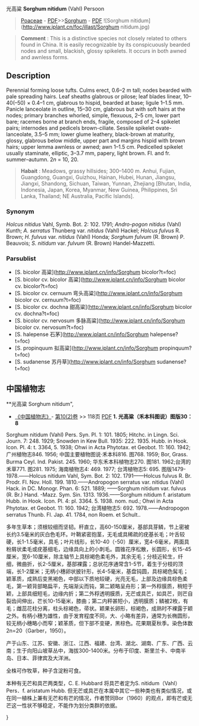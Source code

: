 光高粱 **Sorghum nitidum** (Vahl) Persoon

> [Poaceae](http://www.iplant.cn/info/Poaceae?t=foc) - [PDF](http://www.iplant.cn/foc/pdf/Poaceae.pdf)>>[Sorghum](http://www.iplant.cn/info/Sorghum?t=foc) - [PDF](http://www.iplant.cn/foc/pdf/Sorghum.pdf)
![Sorghum nitidum](http://www.iplant.cn/foc/illast/Sorghum nitidum.jpg)


> **Comment** : 
> This is a distinctive species not closely related to others found in China. It is easily recognizable by its conspicuously bearded nodes and small, blackish, glossy spikelets. It occurs in both awned and awnless forms.

## Description

Perennial forming loose tufts. Culms erect, 0.6–2 m tall; nodes bearded with pale spreading hairs. Leaf sheaths glabrous or pilose; leaf blades linear, 10–40(–50) × 0.4–1 cm, glabrous to hispid, bearded at base; ligule 1–1.5 mm. Panicle lanceolate in outline, 15–30 cm, glabrous but with soft hairs at the nodes; primary branches whorled, simple, flexuous, 2–5 cm, lower part bare; racemes borne at branch ends, fragile, composed of 2–4 spikelet pairs; internodes and pedicels brown-ciliate. Sessile spikelet ovate-lanceolate, 3.5–5 mm; lower glume leathery, black-brown at maturity, glossy, glabrous below middle, upper part and margins hispid with brown hairs; upper lemma awnless or awned; awn 1–1.5 cm. Pedicelled spikelet usually staminate, elliptic, 3–3.7 mm, papery, light brown. Fl. and fr. summer–autumn. 2*n* = 10, 20.


> **Habait** : 
> Meadows, grassy hillsides; 300–1400 m. Anhui, Fujian, Guangdong, Guangxi, Guizhou, Hainan, Hubei, Hunan, Jiangsu, Jiangxi, Shandong, Sichuan, Taiwan, Yunnan, Zhejiang [Bhutan, India, Indonesia, Japan, Korea, Myanmar, New Guinea, Philippines, Sri Lanka, Thailand; NE Australia, Pacific Islands].

### Synonym
*Holcus nitidus* Vahl, Symb. Bot. 2: 102. 1791; *Andro-pogon nitidus* (Vahl) Kunth; *A. serratus* Thunberg var. *nitidus* (Vahl) Hackel; *Holcus fulvus* R. Brown; *H. fulvus* var. *nitidus* (Vahl) Honda; *Sorghum fulvum* (R. Brown) P. Beauvois; *S. nitidum* var. *fulvum* (R. Brown) Handel-Mazzetti.



### Parsublist

* [S.  bicolor  高粱](http://www.iplant.cn/info/Sorghum bicolor?t=foc)
* [S.  bicolor cv. bicolor  高粱](http://www.iplant.cn/info/Sorghum bicolor cv. bicolor?t=foc)
* [S.  bicolor cv. cernuum  弯头高粱](http://www.iplant.cn/info/Sorghum bicolor cv. cernuum?t=foc)
* [S.  bicolor cv. dochna  甜高粱](http://www.iplant.cn/info/Sorghum bicolor cv. dochna?t=foc)
* [S.  bicolor cv. nervosum  多脉高粱](http://www.iplant.cn/info/Sorghum bicolor cv. nervosum?t=foc)
* [S.  halepense  石茅](http://www.iplant.cn/info/Sorghum halepense?t=foc)
* [S.  propinquum  拟高粱](http://www.iplant.cn/info/Sorghum propinquum?t=foc)
* [S.  sudanense  苏丹草](http://www.iplant.cn/info/Sorghum sudanense?t=foc)

## 中国植物志



**光高粱 Sorghum nitidum",


* [《中国植物志》](http://www.iplant.cn/frps)- [第10(2)卷](http://www.iplant.cn/frps/vol/10(2)) >> 118页 [PDF](http://www.iplant.cn/frps/pdf/10(2)/118.pdf)
**1. 光高粱（禾本科图说）图版30：8**

Sorghum nitidum (Vahl) Pers. Syn. Pl. 1: 101. 1805; Hitchc. in Lingn. Sci. Journ. 7: 248. 1929; Snowden in Kew Bull. 1935: 222. 1935. Hubb. in Hook. Icon. Pl. 4: t. 3364, 5. 1938; Ohwi in Acta Phytotax. et Geobot. 11: 160. 1942; 广州植物志846. 1956; 中国主要植物图说·禾本科816. 图768. 1959; Bor, Grass. Burma Ceyl. Ind. Pakist. 245. 1960; 华东禾本科植物志270. 图181. 1962;台湾的禾草771. 图281. 1975; 海南植物志4: 469. 1977; 台湾植物志5: 695. 图版1479-1978.——Holcus nitidum Vahl, Sym. Bot. 2: 102. 1791——Holcus fulvus R. Br. Prodr. Fl. Nov. Holl. 199. 1810.——Andropogon serratus var. nitidus (Vahl) Hack. in DC. Monogr. Phan. 6: 521. 1889; ——Sorghum nitidum var. fulvus (R. Br.) Hand. -Mazz. Sym. Sin. 1313. 1936.——Sorghum nitidum f. aristatum Hubb. in Hook. Icon. Pl. 4: pl. 3364. 5. 1938. nom. nud.; Ohwi in Acta Phytotax. et Geobot. 11: 160. 1942; 台湾植物志5: 692. 1978.——Andropogon serratus Thunb. Fl. Jap. 41. 1784, non Roem. et Schult..

多年生草本；须根较细而坚韧。秆直立，高60-150厘米，基部具芽鳞，节上密被长约3.5毫米的灰白色毛环。叶鞘紧密抱茎，无毛或具稀疏的疣基长毛；叶舌较硬，长1-1.5毫米，具毛；叶片线形，长10-40（-50）厘米，宽4-6毫米，两面具粉屑状柔毛或疣基细毛，边缘具向上的小刺毛。圆锥花序松散，长圆形，长15-45厘米，宽6-10厘米，除主轴节上具棕褐色柔毛外，其余无毛；分枝近轮生，纤细，微曲折，长2-5厘米，基部裸露；总状花序通常含1-5节，着生于分枝的顶端，长1-2厘米；无柄小穗卵状披针形，长4-5毫米，基盘钝圆，具棕褐色髯毛；颖革质，成熟后变黑褐色，中部以下质地较硬，光亮无毛，上部及边缘具棕色柔毛，第一颖背部略扁平，先端渐尖而钝，第二颖略呈舟形；第一外稃膜质，稍短于颖，上部具细短毛，边缘内折；第二外稃透明膜质，无芒或具芒，如具芒，则芒自裂齿间伸出，芒长10-15毫米，膝曲；第二内秤甚短小，透明膜质；鳞被2枚，有毛；雌蕊花柱分离，柱头棕褐色，帚状。颖果长卵形，棕褐色，成熟时不裸露于颖之外。有柄小穗为雄性，由于发育程度不同，大、小略有差异，通常为长椭圆形，较无柄小穗略小而窄；颖革质，但下部不变硬，黑棕色。花果期夏秋季。染色体数2n=20（Garber，1950）。

产于山东、江苏、安徽、浙江、江西、福建、台湾、湖北、湖南、广东、广西、云南；生于向阳山坡草丛中，海拔300-1400米。分布于印度、斯里兰卡、中南半岛、日本、菲律宾及大洋洲。

全株可作牧草，种子含淀粉可食。

本种有无芒和具芒两类型，C. E. Hubbard 将具芒者定为S. nitidum（Vahl）Pers．f. aristatum Hubb. 但无芒或具芒在本属中其它一些种类也有类似情况，或在同一植株上兼有无芒和有芒的情况，作者赞同Bor（1960）的观点，即有芒或无芒这一性状不够稳定，不能作为划分类群的依据。



}